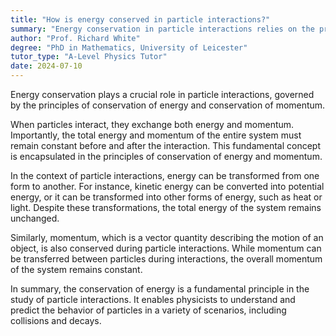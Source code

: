 ```yaml
---
title: "How is energy conserved in particle interactions?"
summary: "Energy conservation in particle interactions relies on the principles of conservation of energy and momentum, ensuring that total energy and momentum remain constant throughout the interactions."
author: "Prof. Richard White"
degree: "PhD in Mathematics, University of Leicester"
tutor_type: "A-Level Physics Tutor"
date: 2024-07-10
---
```


Energy conservation plays a crucial role in particle interactions, governed by the principles of conservation of energy and conservation of momentum.

When particles interact, they exchange both energy and momentum. Importantly, the total energy and momentum of the entire system must remain constant before and after the interaction. This fundamental concept is encapsulated in the principles of conservation of energy and momentum.

In the context of particle interactions, energy can be transformed from one form to another. For instance, kinetic energy can be converted into potential energy, or it can be transformed into other forms of energy, such as heat or light. Despite these transformations, the total energy of the system remains unchanged.

Similarly, momentum, which is a vector quantity describing the motion of an object, is also conserved during particle interactions. While momentum can be transferred between particles during interactions, the overall momentum of the system remains constant.

In summary, the conservation of energy is a fundamental principle in the study of particle interactions. It enables physicists to understand and predict the behavior of particles in a variety of scenarios, including collisions and decays.
    